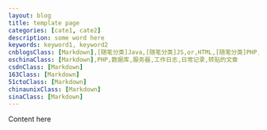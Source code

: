 ```yaml
---
layout: blog
title: template page
categories: [cate1, cate2]
description: some word here
keywords: keyword1, keyword2
cnblogsClass: [Markdown],[随笔分类]Java,[随笔分类]JS,or,HTML,[随笔分类]PHP,[随笔分类]YII,[随笔分类]服务器,[随笔分类]技术集锦,[随笔分类]架构,[随笔分类]容器,[随笔分类]数据库,[随笔分类]网络协议,[随笔分类]微信,[随笔分类]遇到问题,[发布为日记],[发布为文章],[发布为新闻]
oschinaClass: [Markdown],PHP,数据库,服务器,工作日志,日常记录,转贴的文章
csdnClass: [Markdown]
163Class: [Markdown]
51ctoClass: [Markdown]
chinaunixClass: [Markdown]
sinaClass: [Markdown]
---
```


<!--
cnblogsClass: 【你的博客园的分类，以逗号分隔，注意[Markdown]必须项】
oschinaClass: 【你的开源中国的分类】
csdnClass: 【你的CSDN分类】
...

可以在网站下添加操作看到你的博客分类，案列是自己的分类，需要自行修改。
添加这些分类的目的，是可以自动同步到对应的博客网站，新建博客以此模版文件复制创建markdown文件，如果你不需要，请跳过此步。
-->

Content here
